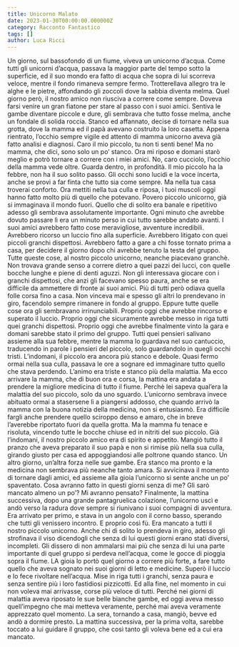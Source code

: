 ```yaml
---
title: Unicorno Malato
date: 2023-01-30T00:00:00.000000Z
category: Racconto Fantastico
tags: []
author: Luca Ricci 
---
```


Un giorno, sul bassofondo di un fiume, viveva un unicorno d’acqua. Come tutti gli unicorni d’acqua, passava la maggior parte del tempo sotto la superficie, ed il suo mondo era fatto di acqua che sopra di lui scorreva veloce, mentre il fondo rimaneva sempre fermo.
Trotterellava allegro tra le alghe e le pietre, affondando gli zoccoli dove la sabbia diventa melma.
Quel giorno però, il nostro amico non riusciva a correre come sempre. Doveva farsi venire un gran fiatone per stare al passo con i suoi amici. Sentiva le gambe diventare piccole e dure, gli sembrava che tutto fosse melma, anche un fondale di solida roccia.
Stanco ed affannato, decise di tornare nella sua grotta, dove la mamma ed il papà avevano costruito la loro casetta.
Appena rientrato, l’occhio sempre vigile ed attento di mamma unicorno aveva già fatto analisi e diagnosi.
Caro il mio piccolo, tu non ti senti bene!
Ma no mamma, che dici, sono solo un po’ stanco. Ora mi riposo e domani starò meglio e potrò tornare a correre con i miei amici.
No, caro cucciolo, l’occhio della mamma vede oltre. Guarda dentro, in profondità. Il mio piccolo ha la febbre, non ha il suo solito passo. Gli occhi sono lucidi e la voce incerta, anche se provi a far finta che tutto sia come sempre.
Ma nella tua casa troverai conforto. Ora mettiti nella tua culla e riposa, i tuoi muscoli oggi hanno fatto molto più di quello che potevano.
Povero piccolo unicorno, già si immaginava il mondo fuori. Quello che di solito era banale e ripetitivo adesso gli sembrava assolutamente importante. Ogni minuto che avrebbe dovuto passare lì era un minuto perso  in cui tutto sarebbe andato avanti.
I suoi amici avrebbero fatto cose meravigliose, avventure incredibili. Avrebbero ricorso un luccio fino alla superficie. Avrebbero litigato con quei piccoli granchi dispettosi. Avrebbero fatto a gare a chi fosse tornato prima a casa, per decidere il giorno dopo chi avrebbe tenuto la testa del gruppo.
Tutte queste cose, al nostro piccolo unicorno, neanche piacevano granchè.
Non trovava grande senso a correre dietro a quei pazzi dei lucci, con quelle bocche lunghe e piene di denti aguzzi. Non gli interessava giocare con i granchi dispettosi, che anzi gli facevano spesso paura, anche se era difficile da ammettere di fronte ai suoi amici. Più di tutti però odiava quella folle corsa fino a casa. Non vinceva mai e spesso gli altri lo prendevano in giro, facendolo sempre rimanere in fondo al gruppo.
Eppure tutte quelle cose ora gli sembravano irrinunciabili. Proprio oggi che avrebbe rincorso e superato il luccio. Proprio oggi che sicuramente avrebbe messo in riga tutti quei granchi dispettosi. Proprio oggi che avrebbe finalmente vinto la gara e domani sarebbe stato il primo del gruppo.
Tutti quei pensieri salivano assieme alla sua febbre, mentre la mamma lo guardava nel suo cantuccio, traducendo in parole i pensieri del piccolo, solo guardandolo in quegli occhi tristi.
L’indomani, il piccolo era ancora più stanco e debole. Quasi fermo ormai nella sua culla, passava le ore a sognare ed immaginare tutto quello che stava perdendo. L’animo era triste e stanco più della malattia.
Ma ecco arrivare la mamma, che di buon ora e corsa, la mattina era andata a prendere la migliore medicina di tutto il fiume. Perchè lei sapeva qual’era la malattia del suo piccolo, solo da uno sguardo.
L’unicorno sembrava invece abituato ormai a stasersene lì a piangersi addosso, che quando arrivò la mamma con la buona notizia della medicina, non si entusiasmò.
Era difficile fargli anche prendere quello sciroppo denso e amaro, che in breve l’averebbe riportato fuori da quella grotta.
Ma la mamma fu tenace e risoluta, vincendo tutte le bocche chiuse ed in nitriti del suo piccolo.
Già l’indomani, il nostro piccolo amico era di spirito e appetito. Mangiò tutto il pranzo che aveva preparato il suo papà e non si rimise più nella sua culla, girando giusto per casa ed appoggiandosi alle poltrone quando stanco.
Un altro giorno, un’altra forza nelle sue gambe. Era stanco ma pronto e la medicina non sembrava più neanche tanto amara. Si avvicinava il momento di tornare dagli amici, ed assieme alla gioia l’unicorno si sente anche un po’ spaventato.
Cosa avranno fatto in questi giorni senza di me? Gli sarò mancato almeno un po’? Mi avranno pensato?
Finalmente, la mattina successiva, dopo una grande pantagruelica colazione, l’unicorno uscì e andò verso la radura dove sempre si riunivano i suoi compagni di avventura.
Era arrivato per primo, e stava in un angolo con il corno basso, sperando che tutti gli venissero incontro.
E proprio così fù. Era mancato a tutti il nostro piccolo unicorno. Anche chi di solito lo prendeva in giro, adesso gli strofinava il viso dicendogli che senza di lui questi giorni erano stati diversi, incompleti.
Gli dissero di non ammalarsi mai più che senza di lui una parte importante di quel gruppo si perdeva nell’acqua, come le gocce di pioggia sopra il fiume.
LA gioia lo portò quel giorno a correre più forte, a fare tutto quello che aveva sognato nei suoi giorni di letto e medicine. Superò il luccio e lo fece rivoltare nell’acqua. Mise in riga tutti i granchi, senza paura e senza sentire più i loro fastidiosi pizzicotti. Ed alla fine, nel momento in cui non voleva mai arrivasse, corse più veloce di tutti. Perché nei giorni di malattia aveva riposato le sue belle bianche gambe, ed oggi aveva messo quell’impegno che mai metteva veramente, perché mai aveva veramente apprezzato quel momento.
La sera, tornando a casa, mangiò, bevve ed andò a dormire presto. La mattina successiva, per la prima volta, sarebbe toccato a lui guidare il gruppo, che così tanto gli voleva bene ed a cui era mancato.
